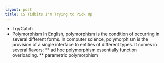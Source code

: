 ```yaml
---
layout: post
title: CS Tidbits I'm Trying to Pick Up
---
```


* Try/Catch
* Polymorphism
In English, polymorphism is the condition of occurring in several different forms. 
In computer science, polymorphism is the provision of a single interface to entities of different types.  It comes in several flavors:
** ad hoc polymorphism
essentially function overloading.
** parametric polymorphism

